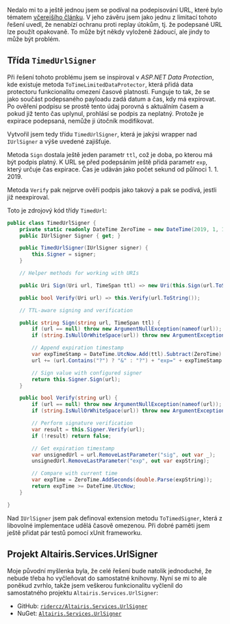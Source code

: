 <!-- dcterms:title = Podepisování URL ještě jednou -->
<!-- dcterms:abstract = Nedalo mi to a ještě jednou jsem se podíval na podepisování URL, které bylo tématem včerejšího článku. Přidal jsem (částečnou) ochranu proti replay útokům a vše vyčlenil do samostatné knihovny a NuGet balíčku. -->
<!-- dcterms:creator = Michal Altair Valášek -->
<!-- x4w:pictureUrl = /perex-pictures/20190804-url-signer-jeste-jednou.jpg -->
<!-- x4w:pictureWidth = 150 -->
<!-- x4w:pictureHeight = 150 -->
<!-- x4w:coverUrl = /cover-pictures/20190804-url-signer-jeste-jednou.jpg -->
<!-- x4w:coverCredits = Aron Visuals via unsplash.com -->
<!-- x4w:category = Bezpečnost -->
<!-- x4w:category = IT -->
<!-- dcterms:date = 2019-08-04 -->

Nedalo mi to a ještě jednou jsem se podíval na podepisování URL, které bylo tématem [včerejšího článku](https://www.altair.blog/2019/08/url-signer). V jeho závěru jsem jako jednu z limitací tohoto řešení uvedl, že nenabízí ochranu proti replay útokům, tj. že podepsané URL lze použít opakovaně. To může být někdy vyloženě žádoucí, ale jindy to může být problém.

## Třída `TimedUrlSigner`

Při řešení tohoto problému jsem se inspiroval v _ASP.NET Data Protection_, kde existuje metoda `ToTimeLimitedDataProtector`, která přidá data protectoru funkcionalitu omezení časové platnosti. Funguje to tak, že se jako součást podepsaného payloadu zadá datum a čas, kdy má expirovat. Po ověření podpisu se prostě tento údaj porovná s aktuálním časem a pokud již tento čas uplynul, prohlásí se podpis za neplatný. Protože je expirace podepsaná, nemůže ji útočník modifikovat.

Vytvořil jsem tedy třídu `TimedUrlSigner`, která je jakýsi wrapper nad `IUrlSigner` a výše uvedené zajišťuje. 

Metoda `Sign` dostala ještě jeden parametr `ttl`, což je doba, po kterou má být podpis platný. K URL se před podepsáním ještě přidá parametr `exp`, který určuje čas expirace. Čas je udáván jako počet sekund od půlnoci 1. 1. 2019.

Metoda `Verify` pak nejprve ověří podpis jako takový a pak se podívá, jestli již neexpiroval.

Toto je zdrojový kód třídy `TimedUrl`:

```cs
public class TimedUrlSigner {
    private static readonly DateTime ZeroTime = new DateTime(2019, 1, 1, 0, 0, 0, DateTimeKind.Utc);
    public IUrlSigner Signer { get; }

    public TimedUrlSigner(IUrlSigner signer) {
        this.Signer = signer;
    }

    // Helper methods for working with URIs

    public Uri Sign(Uri url, TimeSpan ttl) => new Uri(this.Sign(url.ToString(), ttl));

    public bool Verify(Uri url) => this.Verify(url.ToString());

    // TTL-aware signing and verification

    public string Sign(string url, TimeSpan ttl) {
        if (url == null) throw new ArgumentNullException(nameof(url));
        if (string.IsNullOrWhiteSpace(url)) throw new ArgumentException("Value cannot be empty or whitespace only string.", nameof(url));

        // Append expiration timestamp
        var expTimeStamp = DateTime.UtcNow.Add(ttl).Subtract(ZeroTime).TotalSeconds;
        url += (url.Contains("?") ? "&" : "?") + "exp=" + expTimeStamp.ToString();

        // Sign value with configured signer
        return this.Signer.Sign(url);
    }

    public bool Verify(string url) {
        if (url == null) throw new ArgumentNullException(nameof(url));
        if (string.IsNullOrWhiteSpace(url)) throw new ArgumentException("Value cannot be empty or whitespace only string.", nameof(url));

        // Perform signature verification
        var result = this.Signer.Verify(url);
        if (!result) return false;

        // Get expiration timestamp
        var unsignedUrl = url.RemoveLastParameter("sig", out var _);
        unsignedUrl.RemoveLastParameter("exp", out var expString);

        // Compare with current time
        var expTime = ZeroTime.AddSeconds(double.Parse(expString));
        return expTime >= DateTime.UtcNow;
    }

}
```

Nad `IUrlSigner` jsem pak definoval extension metodu `ToTimedSigner`, která z libovolné implementace udělá časově omezenou. Při dobré paměti jsem ještě přidat pár testů pomocí xUnit frameworku.

## Projekt Altairis.Services.UrlSigner

Moje původní myšlenka byla, že celé řešení bude natolik jednoduché, že nebude třeba ho vyčleňovat do samostatné knihovny. Nyní se mi to ale poněkud zvrhlo, takže jsem veškerou funkcionalitu vyčlenil do samostatného projektu `Altairis.Services.UrlSigner`:

* GitHub: [`ridercz/Altairis.Services.UrlSigner`](https://github.com/ridercz/Altairis.Services.UrlSigner)
* NuGet: [`Altairis.Services.UrlSigner`](https://www.nuget.org/packages/Altairis.Services.UrlSigner)